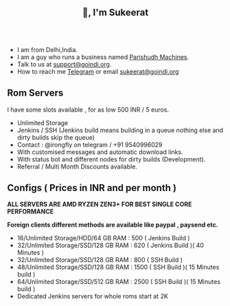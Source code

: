 <h2 align="center">👋, I'm Sukeerat</h2>

<br>
<br>

- I am from Delhi,India.
- I am a guy who runs a business named [Parishudh Machines](https://goindi.org).
- Talk to us at support@goindi.org.
- How to reach me [Telegram](https://t.me/Irongfly) or email sukeerat@goindi.org

## Rom Servers

I have some slots available , for as low 500 INR / 5 euros.

- Unlimited Storage
- Jenkins / SSH (Jenkins build means building in a queue nothing else and dirty builds skip the queue)
- Contact :  @irongfly on telegram / +91 9540996029
- With customised messages and automatic download links.
- With status bot and different nodes for dirty builds (Development).
- Referral / Multi Month Discounts available.

## Configs ( Prices in INR and per month )

**ALL SERVERS ARE AMD RYZEN ZEN3+ FOR BEST SINGLE CORE PERFORMANCE**

**Foreign clients different methods are available like paypal , paysend etc.**

- 16/Unlimited Storage/HDD/64 GB RAM  : 500 ( Jenkins Build )
- 32/Unlimited Storage/SSD/128 GB RAM : 620 ( Jenkins Build )( 40 Minutes )
- 32/Unlimited Storage/SSD/128 GB RAM : 800 ( SSH Build )
- 48/Unlimited Storage/SSD/128 GB RAM : 1500 ( SSH Build )( 15 Minutes build )
- 64/Unlimited Storage/SSD/512 GB RAM : 2500 ( SSH Build )( 15 Minutes build )
- Dedicated Jenkins servers for whole roms start at 2K 
